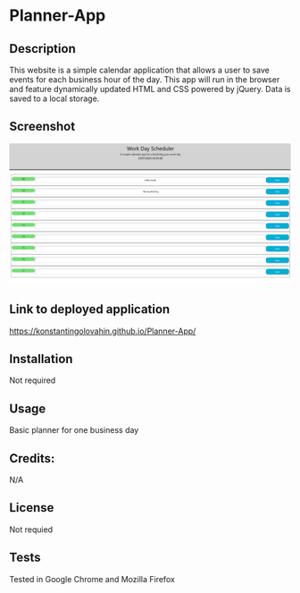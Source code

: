 # Planner-App

## Description
 
This website is a simple calendar application that allows a user to save events for each business hour of the day. This app will run in the browser and feature dynamically updated HTML and CSS powered by jQuery. Data is saved to a local storage.


## Screenshot 

![Planner App](./image/Screenshot.png?raw=true "Planner App")

## Link to deployed application 

https://konstantingolovahin.github.io/Planner-App/

## Installation

Not required

## Usage

Basic planner for one business day


## Credits:

N/A

## License

Not requied

## Tests

Tested in Google Chrome and Mozilla Firefox
